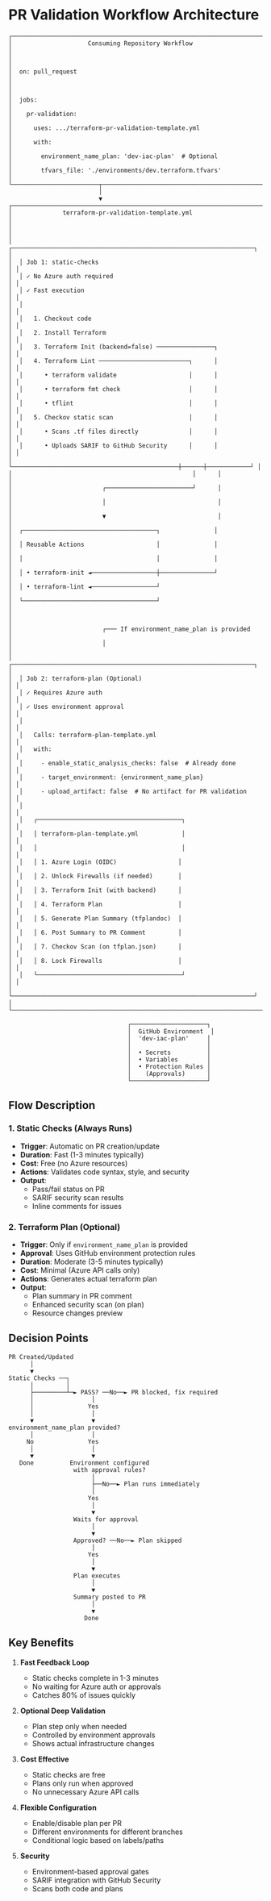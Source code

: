 # PR Validation Workflow Architecture

```
┌─────────────────────────────────────────────────────────────────────────┐
│                     Consuming Repository Workflow                       │
│                                                                          │
│  on: pull_request                                                        │
│                                                                          │
│  jobs:                                                                   │
│    pr-validation:                                                        │
│      uses: .../terraform-pr-validation-template.yml                      │
│      with:                                                               │
│        environment_name_plan: 'dev-iac-plan'  # Optional                │
│        tfvars_file: './environments/dev.terraform.tfvars'               │
└────────────────────────┬────────────────────────────────────────────────┘
                         │
                         ▼
┌─────────────────────────────────────────────────────────────────────────┐
│              terraform-pr-validation-template.yml                        │
│                                                                          │
│  ┌───────────────────────────────────────────────────────────────────┐ │
│  │ Job 1: static-checks                                              │ │
│  │ ✓ No Azure auth required                                          │ │
│  │ ✓ Fast execution                                                  │ │
│  │                                                                    │ │
│  │   1. Checkout code                                                │ │
│  │   2. Install Terraform                                            │ │
│  │   3. Terraform Init (backend=false) ────────────────┐            │ │
│  │   4. Terraform Lint ─────────────────────────┐      │            │ │
│  │      • terraform validate                    │      │            │ │
│  │      • terraform fmt check                   │      │            │ │
│  │      • tflint                                │      │            │ │
│  │   5. Checkov static scan                     │      │            │ │
│  │      • Scans .tf files directly              │      │            │ │
│  │      • Uploads SARIF to GitHub Security      │      │            │ │
│  └──────────────────────────────────────────────┼──────┼────────────┘ │
│                                                  │      │              │
│                         ┌────────────────────────┘      │              │
│                         │                               │              │
│                         ▼                               │              │
│  ┌─────────────────────────────────────┐               │              │
│  │ Reusable Actions                    │               │              │
│  │                                     │               │              │
│  │ • terraform-init ◄──────────────────┼───────────────┘              │
│  │ • terraform-lint ◄──────────────────┘                              │
│  └─────────────────────────────────────┘                              │
│                                                                         │
│                         ┌─── If environment_name_plan is provided      │
│                         │                                               │
│  ┌───────────────────────────────────────────────────────────────────┐ │
│  │ Job 2: terraform-plan (Optional)                                  │ │
│  │ ✓ Requires Azure auth                                             │ │
│  │ ✓ Uses environment approval                                       │ │
│  │                                                                    │ │
│  │   Calls: terraform-plan-template.yml                              │ │
│  │   with:                                                            │ │
│  │     - enable_static_analysis_checks: false  # Already done        │ │
│  │     - target_environment: {environment_name_plan}                 │ │
│  │     - upload_artifact: false  # No artifact for PR validation     │ │
│  │                                                                    │ │
│  │   ┌────────────────────────────────────────┐                      │ │
│  │   │ terraform-plan-template.yml            │                      │ │
│  │   │                                        │                      │ │
│  │   │ 1. Azure Login (OIDC)                 │                      │ │
│  │   │ 2. Unlock Firewalls (if needed)       │                      │ │
│  │   │ 3. Terraform Init (with backend)      │                      │ │
│  │   │ 4. Terraform Plan                     │                      │ │
│  │   │ 5. Generate Plan Summary (tfplandoc)  │                      │ │
│  │   │ 6. Post Summary to PR Comment         │                      │ │
│  │   │ 7. Checkov Scan (on tfplan.json)      │                      │ │
│  │   │ 8. Lock Firewalls                     │                      │ │
│  │   └────────────────────────────────────────┘                      │ │
│  └───────────────────────────────────────────────────────────────────┘ │
└─────────────────────────────────────────────────────────────────────────┘

                                 ┌─────────────────────┐
                                 │  GitHub Environment  │
                                 │  'dev-iac-plan'     │
                                 │                     │
                                 │  • Secrets          │
                                 │  • Variables        │
                                 │  • Protection Rules │
                                 │    (Approvals)      │
                                 └─────────────────────┘
```

## Flow Description

### 1. Static Checks (Always Runs)
- **Trigger**: Automatic on PR creation/update
- **Duration**: Fast (1-3 minutes typically)
- **Cost**: Free (no Azure resources)
- **Actions**: Validates code syntax, style, and security
- **Output**: 
  - Pass/fail status on PR
  - SARIF security scan results
  - Inline comments for issues

### 2. Terraform Plan (Optional)
- **Trigger**: Only if `environment_name_plan` is provided
- **Approval**: Uses GitHub environment protection rules
- **Duration**: Moderate (3-5 minutes typically)
- **Cost**: Minimal (Azure API calls only)
- **Actions**: Generates actual terraform plan
- **Output**:
  - Plan summary in PR comment
  - Enhanced security scan (on plan)
  - Resource changes preview

## Decision Points

```
PR Created/Updated
      │
      ▼
Static Checks ──┐
      │         │
      ├─────────┴─► PASS? ──No──► PR blocked, fix required
      │                │
      │               Yes
      │                │
      ▼                ▼
environment_name_plan provided?
      │                │
     No               Yes
      │                │
      ▼                ▼
   Done          Environment configured
                  with approval rules?
                       │
                       ├──No──► Plan runs immediately
                       │
                      Yes
                       │
                       ▼
                  Waits for approval
                       │
                       ▼
                  Approved? ──No──► Plan skipped
                       │
                      Yes
                       │
                       ▼
                  Plan executes
                       │
                       ▼
                  Summary posted to PR
                       │
                       ▼
                     Done
```

## Key Benefits

1. **Fast Feedback Loop**
   - Static checks complete in 1-3 minutes
   - No waiting for Azure auth or approvals
   - Catches 80% of issues quickly

2. **Optional Deep Validation**
   - Plan step only when needed
   - Controlled by environment approvals
   - Shows actual infrastructure changes

3. **Cost Effective**
   - Static checks are free
   - Plans only run when approved
   - No unnecessary Azure API calls

4. **Flexible Configuration**
   - Enable/disable plan per PR
   - Different environments for different branches
   - Conditional logic based on labels/paths

5. **Security**
   - Environment-based approval gates
   - SARIF integration with GitHub Security
   - Scans both code and plans
